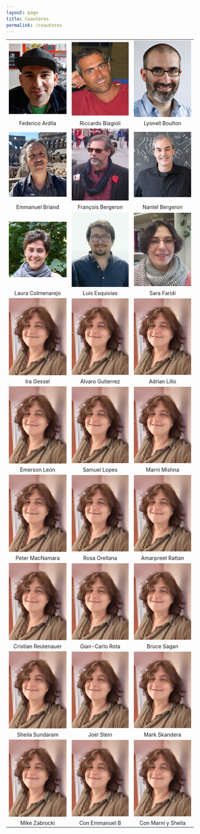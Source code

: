 ```yaml
---
layout: page
title: Coautores
permalink: /coautores
---
```


| | | |
|:-------------------------:|:-------------------------:|:-------------------------:|
|<img width="160"   src="federico.jpg"> |  <img width="160"   src="riccardo.jpg"> | <img width="160"   src="Lyonell.jpg"> |
| Federico Ardila | Riccardo Biagioli | Lyonell Boulton |
|<img width="160"   src="emmanuel.jpg">   | <img width="160"   src="francois.jpg"> |<img width="160"  src="nantel.jpg"> |
| Emmanuel Briand | François Bergeron | Nantel Bergeron |
|<img width="160"  src="laura.jpg"> |<img width="160"   src="luis.jpg">|<img width="160"   src="sara.jpg"> |
| Laura Colmenarejo | Luis Esquivias | Sara Faridi | 
|<img width="160"  src="mrosas.jpg"> |<img width="160"   src="mrosas.jpg">|<img width="160"   src="mrosas.jpg"> |
| Ira Gessel | Álvaro Gutierrez | Adrian Lillo | 
|<img width="160"  src="mrosas.jpg"> |<img width="160"   src="mrosas.jpg">|<img width="160"   src="mrosas.jpg"> |
| Emerson León | Samuel Lopes | Marni Mishna | 
|<img width="160"  src="mrosas.jpg"> |<img width="160"   src="mrosas.jpg">|<img width="160"   src="mrosas.jpg"> |
| Peter MacNamara  | Rosa Orellana | Amarpreet Rattan |
|<img width="160"   src="mrosas.jpg"> |  <img width="160"   src="mrosas.jpg"> | <img width="160"   src="mrosas.jpg"> |
| Cristian Reutenauer  | Gian-Carlo Rota | Bruce Sagan |
|<img width="160"   src="mrosas.jpg"> |  <img width="160"   src="mrosas.jpg"> | <img width="160"   src="mrosas.jpg"> |
| Sheila Sundaram  | Joel Stein | Mark Skandera |
|<img width="160"   src="mrosas.jpg"> |  <img width="160"   src="mrosas.jpg"> | <img width="160"   src="mrosas.jpg"> |
| Mike Zabrocki  | Con Emmanuel B | Con Marni y Sheila |
